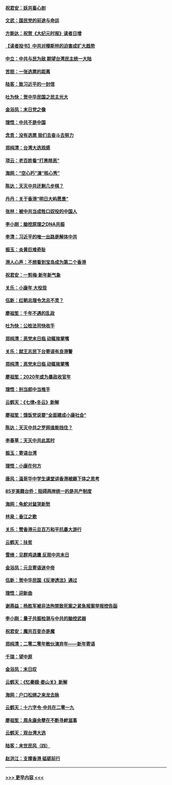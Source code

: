 #### [祝君安：妖共畜心剖](../pages/nsc993/n11794273.md?t=01161202) 
#### [文武：国民党的前途与命运](../pages/nsc993/n11794198.md?t=01161202) 
#### [方能达：祝贺《大纪元时报》读者日增](../pages/nsc993/n11793807.md?t=01161202) 
#### [【读者投书】中共对穆斯林的迫害成扩大趋势](../pages/nsc993/n11791371.md?t=01161202) 
#### [中立：中共与民为敌 期望台湾民主统一大陆](../pages/nsc993/n11790392.md?t=01161202) 
#### [苦胆：一张选票的距离](../pages/nsc993/n11788914.md?t=01161202) 
#### [陆客：致习近平的一封信](../pages/nsc993/n11788867.md?t=01161202) 
#### [吐为快：贺中华民国之民主光大](../pages/nsc993/n11788618.md?t=01161202) 
#### [金浴凤：末日党之像](../pages/nsc993/n11787475.md?t=01161202) 
#### [理悟：中共不是中国](../pages/nsc993/n11787463.md?t=01161202) 
#### [念贲：没有选票  我们去奋斗去努力](../pages/nsc993/n11787398.md?t=01161202) 
#### [郑纯清：台湾大选观感](../pages/nsc993/n11786210.md?t=01161202) 
#### [项云：老百姓看“打黑除恶”](../pages/nsc993/n11785398.md?t=01161202) 
#### [海网：“空心朽”演“核心秀”](../pages/nsc993/n11783874.md?t=01161202) 
#### [陈达：天灭中共还剩几步棋？](../pages/nsc993/n11783719.md?t=01161202) 
#### [丹丹：关于香港“明日大屿愿景”](../pages/nsc993/n11783273.md?t=01161202) 
#### [张林：被中共当成牲口奴役的中国人](../pages/nsc993/n11782397.md?t=01161202) 
#### [李小刚：脑控原理之DNA共振](../pages/nsc993/n11780962.md?t=01161202) 
#### [李清：习近平的唯一出路是解体中共](../pages/nsc993/n11780866.md?t=01161202) 
#### [振玉：炎黄巨难奇耻](../pages/nsc993/n11779632.md?t=01161202) 
#### [港人心声：不想看到宝岛成为第二个香港](../pages/nsc993/n11778817.md?t=01161202) 
#### [祝君安：一剪梅‧新年新气象](../pages/nsc993/n11776340.md?t=01161202) 
#### [关乐：小康年 大役现](../pages/nsc993/n11774213.md?t=01161202) 
#### [伍新：红朝总理令怎总不灵？](../pages/nsc993/n11770813.md?t=01161202) 
#### [廖祖笙：千年不遇的乱政](../pages/nsc993/n11770373.md?t=01161202) 
#### [吐为快：公检法司快收手](../pages/nsc993/n11770359.md?t=01161202) 
#### [郑纯清：恶党末日临 动辄挨掌嘴](../pages/nsc993/n11769912.md?t=01161202) 
#### [关乐：就王志民下台寄语有良港警](../pages/nsc993/n11769903.md?t=01161202) 
#### [郑纯清：恶党末日临 动辄挨掌嘴](../pages/nsc993/n11769356.md?t=01161202) 
#### [廖祖笙：2020年或为暴政收官年](../pages/nsc993/n11768216.md?t=01161202) 
#### [理悟：别当郎中当推手](../pages/nsc993/n11768243.md?t=01161202) 
#### [云鹤天：《七律▪冬云》新解](../pages/nsc993/n11768204.md?t=01161202) 
#### [廖祖笙：饿饭党说要“全面建成小康社会”](../pages/nsc993/n11767482.md?t=01161202) 
#### [陈达：天灭中共之罗网谁能挡住？](../pages/nsc993/n11767465.md?t=01161202) 
#### [李春草：天灭中共此其时](../pages/nsc993/n11767452.md?t=01161202) 
#### [振玉：寄语台湾](../pages/nsc993/n11767432.md?t=01161202) 
#### [理悟：小康在何方](../pages/nsc993/n11767394.md?t=01161202) 
#### [唐风：温哥华中学生课堂讲香港被踢下体之思考](../pages/nsc993/n11766848.md?t=01161202) 
#### [85岁美籍台侨：阻碍两岸统一的是共产制度](../pages/nsc993/n11765043.md?t=01161202) 
#### [海网：龟蛇对鼠哭新愁](../pages/nsc993/n11764895.md?t=01161202) 
#### [林泉：香江之歌](../pages/nsc993/n11764415.md?t=01161202) 
#### [关乐：赞香港元旦百万和平抗暴大游行](../pages/nsc993/n11764382.md?t=01161202) 
#### [云鹤天：扶贫](../pages/nsc993/n11764245.md?t=01161202) 
#### [雪绮：见群鸡退鹰  反观中共末日](../pages/nsc993/n11762112.md?t=01161202) 
#### [金浴凤：元旦寄语迷中帝](../pages/nsc993/n11761788.md?t=01161202) 
#### [伍新：贺中华民国《反渗透法》通过](../pages/nsc993/n11761994.md?t=01161202) 
#### [理悟：迎新曲](../pages/nsc993/n11761152.md?t=01161202) 
#### [谢燕益：杨胜军被非法拘禁致死案之紧急报案举报控告函](../pages/nsc993/n11756134.md?t=01161202) 
#### [李小刚：量子共振检测与中共的脑控武器](../pages/nsc993/n11754518.md?t=01161202) 
#### [祝君安：魔共百变亦是魔](../pages/nsc993/n11754469.md?t=01161202) 
#### [郑纯清：二零二零年散伙演弃年——新年寄语](../pages/nsc993/n11754195.md?t=01161202) 
#### [千瑞：望中原](../pages/nsc993/n11754159.md?t=01161202) 
#### [金浴凤：末日叹](../pages/nsc993/n11752359.md?t=01161202) 
#### [云鹤天：《忆秦娥‧娄山关》新解](../pages/nsc993/n11752348.md?t=01161202) 
#### [海网：户口松绑之来龙去脉](../pages/nsc993/n11752328.md?t=01161202) 
#### [云鹤天：十六字令‧中共在二零一九](../pages/nsc993/n11752305.md?t=01161202) 
#### [廖祖笙：周永康余孽在不断寻衅滋事](../pages/nsc993/n11751013.md?t=01161202) 
#### [云鹤天：观台湾大选](../pages/nsc993/n11751007.md?t=01161202) 
#### [陆客：末世民风（四）](../pages/nsc993/n11749203.md?t=01161202) 
#### [赵洪江：支撑香港 砥砺前行](../pages/nsc993/n11748482.md?t=01161202) 

----
#### [ >>> 更早内容 <<< ](../indexes/nsc993-earlier.md)

